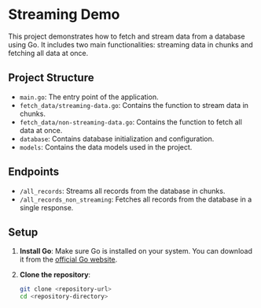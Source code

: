# Streaming Demo

This project demonstrates how to fetch and stream data from a database using Go. It includes two main functionalities: streaming data in chunks and fetching all data at once.

## Project Structure

- `main.go`: The entry point of the application.
- `fetch_data/streaming-data.go`: Contains the function to stream data in chunks.
- `fetch_data/non-streaming-data.go`: Contains the function to fetch all data at once.
- `database`: Contains database initialization and configuration.
- `models`: Contains the data models used in the project.

## Endpoints

- `/all_records`: Streams all records from the database in chunks.
- `/all_records_non_streaming`: Fetches all records from the database in a single response.

## Setup

1. **Install Go**: Make sure Go is installed on your system. You can download it from the [official Go website](https://golang.org/dl/).

2. **Clone the repository**:
   ```sh
   git clone <repository-url>
   cd <repository-directory>